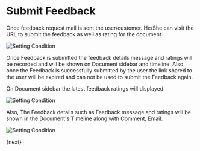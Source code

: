 # Submit Feedback

Once feedback request mail is sent the user/customer. He/She can visit the URL to submit the feedback
as well as rating for the document.

<img class="screenshot" alt="Setting Condition" src="/docs/assets/img/setup/feedback/submit-feedback.png">

Once Feedback is submitted the feedback details message and ratings will be recorded and will be shown on Document sidebar and timeline. Also once the Feedback is successfully submitted by the user the link shared to the user will be expired and can not be used to submit the Feedback again.

On Document sidebar the latest feedback ratings will displayed.

<img class="screenshot" alt="Setting Condition" src="/docs/assets/img/setup/feedback/sidebar-ratings.png">

Also, The Feedback details such as Feedback message and ratings will be shown in the Document's Timeline along
with Comment, Email.

<img class="screenshot" alt="Setting Condition" src="/docs/assets/img/setup/feedback/timeline-rating-and-feedback.png">

{next}